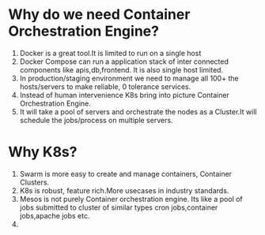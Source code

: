 # Why do we need Container Orchestration Engine?
1. Docker is a great tool.It is limited to run on a single host
2. Docker Compose can run a application stack of inter connected components like apis,db,frontend. It is also single host limited.
3. In production/staging environment we need to manage all 100+ the hosts/servers to make reliable, 0 tolerance services.
4. Instead of human intervenience K8s bring into picture Container Orchestration Engine.
5. It will take a pool of servers and orchestrate the nodes as a Cluster.It will schedule the jobs/process on multiple servers.

# Why K8s?
1. Swarm is more easy to create and manage containers, Container Clusters.
2. K8s is robust, feature rich.More usecases in industry standards.
3. Mesos is not purely Container orchestration engine. Its like a pool of jobs submitted to  cluster of similar types cron jobs,container jobs,apache jobs etc.
4. 
